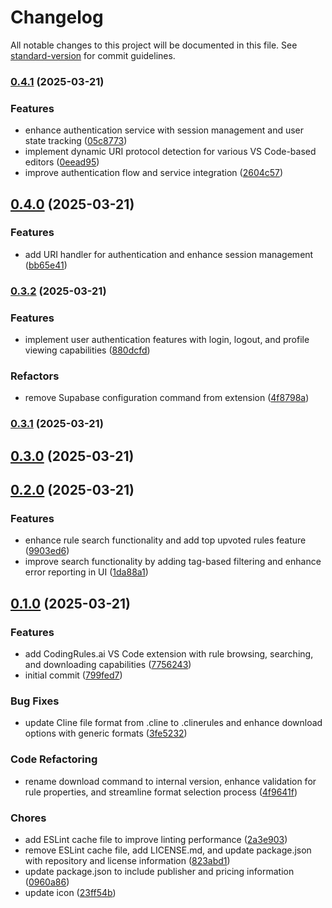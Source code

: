 # Changelog

All notable changes to this project will be documented in this file. See [standard-version](https://github.com/conventional-changelog/standard-version) for commit guidelines.

### [0.4.1](https://github.com/danielsogl/codingrules.ai-vscode-plugin/compare/v0.4.0...v0.4.1) (2025-03-21)

### Features

- enhance authentication service with session management and user state tracking ([05c8773](https://github.com/danielsogl/codingrules.ai-vscode-plugin/commit/05c877320757639a2a8703c4139b108d3ce2f526))
- implement dynamic URI protocol detection for various VS Code-based editors ([0eead95](https://github.com/danielsogl/codingrules.ai-vscode-plugin/commit/0eead955db0fc4a3f93c281d9a1fffe998d31173))
- improve authentication flow and service integration ([2604c57](https://github.com/danielsogl/codingrules.ai-vscode-plugin/commit/2604c577df7db8969a9f442c69c8f928453a39ee))

## [0.4.0](https://github.com/danielsogl/codingrules.ai-vscode-plugin/compare/v0.3.2...v0.4.0) (2025-03-21)

### Features

- add URI handler for authentication and enhance session management ([bb65e41](https://github.com/danielsogl/codingrules.ai-vscode-plugin/commit/bb65e41faaaa4713e10119362e3c62edb07cafe2))

### [0.3.2](https://github.com/danielsogl/codingrules.ai-vscode-plugin/compare/v0.3.1...v0.3.2) (2025-03-21)

### Features

- implement user authentication features with login, logout, and profile viewing capabilities ([880dcfd](https://github.com/danielsogl/codingrules.ai-vscode-plugin/commit/880dcfd4eac1ea1662a43a579c9ac85c0893e513))

### Refactors

- remove Supabase configuration command from extension ([4f8798a](https://github.com/danielsogl/codingrules.ai-vscode-plugin/commit/4f8798a74a6dd511d0e9a7515d6369011543c74c))

### [0.3.1](https://github.com/danielsogl/codingrules.ai-vscode-plugin/compare/v0.3.0...v0.3.1) (2025-03-21)

## [0.3.0](https://github.com/danielsogl/codingrules.ai-vscode-plugin/compare/v0.2.0...v0.3.0) (2025-03-21)

## [0.2.0](https://github.com/danielsogl/codingrules.ai-vscode-plugin/compare/v0.1.0...v0.2.0) (2025-03-21)

### Features

- enhance rule search functionality and add top upvoted rules feature ([9903ed6](https://github.com/danielsogl/codingrules.ai-vscode-plugin/commit/9903ed69528358b7a51280cdf0d1593b29f3c5ca))
- improve search functionality by adding tag-based filtering and enhance error reporting in UI ([1da88a1](https://github.com/danielsogl/codingrules.ai-vscode-plugin/commit/1da88a128f1c29adecf6cb2dec1a32f1d3ca950c))

## [0.1.0](https://github.com/danielsogl/codingrules.ai-vscode-plugin/releases/tag/v0.1.0) (2025-03-21)

### Features

- add CodingRules.ai VS Code extension with rule browsing, searching, and downloading capabilities ([7756243](https://github.com/danielsogl/codingrules.ai-vscode-plugin/commit/7756243))
- initial commit ([799fed7](https://github.com/danielsogl/codingrules.ai-vscode-plugin/commit/799fed7))

### Bug Fixes

- update Cline file format from .cline to .clinerules and enhance download options with generic formats ([3fe5232](https://github.com/danielsogl/codingrules.ai-vscode-plugin/commit/3fe5232))

### Code Refactoring

- rename download command to internal version, enhance validation for rule properties, and streamline format selection process ([4f9641f](https://github.com/danielsogl/codingrules.ai-vscode-plugin/commit/4f9641f))

### Chores

- add ESLint cache file to improve linting performance ([2a3e903](https://github.com/danielsogl/codingrules.ai-vscode-plugin/commit/2a3e903))
- remove ESLint cache file, add LICENSE.md, and update package.json with repository and license information ([823abd1](https://github.com/danielsogl/codingrules.ai-vscode-plugin/commit/823abd1))
- update package.json to include publisher and pricing information ([0960a86](https://github.com/danielsogl/codingrules.ai-vscode-plugin/commit/0960a86))
- update icon ([23ff54b](https://github.com/danielsogl/codingrules.ai-vscode-plugin/commit/23ff54b))
